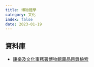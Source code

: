 ```yaml
---
title: 博物館學
category: 文化
index: false
date: 2023-01-19
---
```

## 資料庫
- [康樂及文化事務署博物館藏品目錄檢索](https://mcms.lcsd.gov.hk/Search/search/enquire?&request_locale=zh_HK)